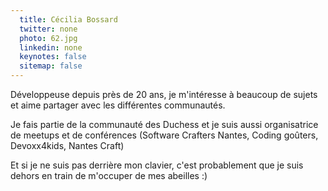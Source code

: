 ```yaml
---
  title: Cécilia Bossard
  twitter: none
  photo: 62.jpg
  linkedin: none
  keynotes: false
  sitemap: false
---
```

Développeuse depuis près de 20 ans, je m'intéresse à beaucoup de sujets et aime partager avec les différentes communautés.

Je fais partie de la communauté des Duchess et je suis aussi organisatrice de meetups et de conférences (Software Crafters Nantes, Coding goûters, Devoxx4kids, Nantes Craft)

Et si je ne suis pas derrière mon clavier, c'est probablement que je suis dehors en train de m'occuper de mes abeilles :)
